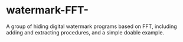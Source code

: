 # watermark-FFT-
A group of hiding digital watermark programs based on FFT, including adding and extracting procedures, and a simple doable example.
